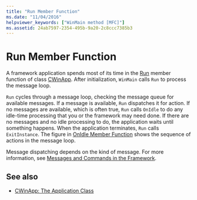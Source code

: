 ```yaml
---
title: "Run Member Function"
ms.date: "11/04/2016"
helpviewer_keywords: ["WinMain method [MFC]"]
ms.assetid: 24ab7597-2354-495b-9a20-2c8ccc7385b3
---
```

# Run Member Function

A framework application spends most of its time in the [Run](../mfc/reference/cwinapp-class.md#run) member function of class [CWinApp](../mfc/reference/cwinapp-class.md). After initialization, `WinMain` calls `Run` to process the message loop.

`Run` cycles through a message loop, checking the message queue for available messages. If a message is available, `Run` dispatches it for action. If no messages are available, which is often true, `Run` calls `OnIdle` to do any idle-time processing that you or the framework may need done. If there are no messages and no idle processing to do, the application waits until something happens. When the application terminates, `Run` calls `ExitInstance`. The figure in [OnIdle Member Function](../mfc/onidle-member-function.md) shows the sequence of actions in the message loop.

Message dispatching depends on the kind of message. For more information, see [Messages and Commands in the Framework](../mfc/messages-and-commands-in-the-framework.md).

## See also

- [CWinApp: The Application Class](../mfc/cwinapp-the-application-class.md)

